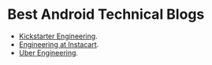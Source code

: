 # Best Android Technical Blogs
- [Kickstarter Engineering](https://kickstarter.engineering/).
- [Engineering at Instacart](https://tech.instacart.com/).
- [Uber Engineering](https://eng.uber.com/category/mobile/).